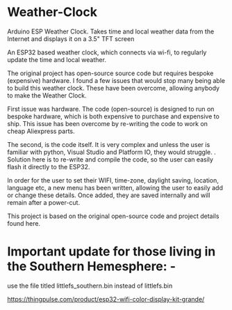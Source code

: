 # Weather-Clock
Arduino ESP Weather Clock. Takes time and local weather data from the Internet and displays it on a 3.5" TFT screen

An ESP32 based weather clock, which connects via wi-fi, to regularly update the time and local weather.

The original project has open-source source code but requires bespoke (expensive) hardware.
I found a few issues that would stop many being able to build this weather clock. These have been overcome, allowing anybody to make the Weather Clock.

First issue was hardware. The code (open-source) is designed to run on bespoke hardware, which is both expensive to purchase and expensive to ship. This issue has been overcome by re-writing the code to work on cheap Aliexpress parts.

The second, is the code itself. It is very complex and unless the user is familiar with python, Visual Studio and Platform IO, they would struggle.
.
Solution here is to re-write and compile the code, so the user can easily flash it directly to the ESP32. 

In order for the user to set their WIFI, time-zone, daylight saving, location, language etc, a new menu has been written, allowing the user to easily add or change these details. Once added, they are saved internally and will remain after a power-cut. 


This project is based on the original open-source code and project details found here.

# Important update for those living in the Southern Hemesphere: -
use the file titled littlefs_southern.bin instead of littlefs.bin

https://thingpulse.com/product/esp32-wifi-color-display-kit-grande/
 
